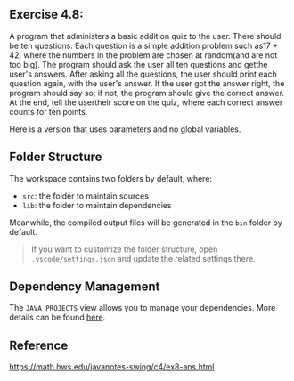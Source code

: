 ## Exercise 4.8: 

A program that administers a basic addition quiz to the user. There should be ten questions. Each question is a simple addition problem such as17 + 42, where the numbers in the problem are chosen at random(and are not too big). The program should ask the user all ten questions and getthe user's answers. After asking all the questions, the user should print each question again, with the user's answer. If the user got the answer right, the program should say so; if not, the program should give the correct answer. At the end, tell the usertheir score on the quiz, where each correct answer counts for ten points.

Here is a version that uses parameters and no global variables.

## Folder Structure

The workspace contains two folders by default, where:

- `src`: the folder to maintain sources
- `lib`: the folder to maintain dependencies

Meanwhile, the compiled output files will be generated in the `bin` folder by default.

> If you want to customize the folder structure, open `.vscode/settings.json` and update the related settings there.

## Dependency Management

The `JAVA PROJECTS` view allows you to manage your dependencies. More details can be found [here](https://github.com/microsoft/vscode-java-dependency#manage-dependencies).

## Reference
https://math.hws.edu/javanotes-swing/c4/ex8-ans.html

